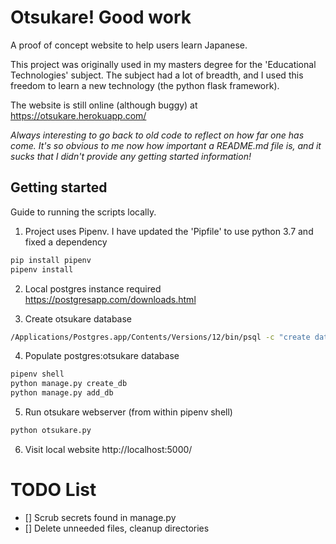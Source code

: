 # Otsukare! Good work

A proof of concept website to help users learn Japanese.

This project was originally used in my masters degree for the 'Educational Technologies' subject. The subject had a lot of breadth, and I used this freedom to learn a new technology (the python flask framework).

The website is still online (although buggy) at https://otsukare.herokuapp.com/

*Always interesting to go back to old code to reflect on how far one has come. It's so obvious to me now how important a README.md file is, and it sucks that I didn't provide any getting started information!*

## Getting started

Guide to running the scripts locally.

1. Project uses Pipenv. I have updated the 'Pipfile' to use python 3.7 and fixed a dependency

``` bash
pip install pipenv
pipenv install
```

2. Local postgres instance required https://postgresapp.com/downloads.html

3. Create otsukare database

``` bash
/Applications/Postgres.app/Contents/Versions/12/bin/psql -c "create database otsukare"
```

4. Populate postgres:otsukare database

``` bash
pipenv shell
python manage.py create_db
python manage.py add_db
```

5. Run otsukare webserver (from within pipenv shell)
``` bash
python otsukare.py
```

6. Visit local website http://localhost:5000/


# TODO List

- [] Scrub secrets found in manage.py
- [] Delete unneeded files, cleanup directories


